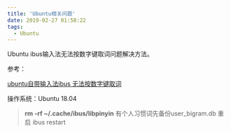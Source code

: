 ```yaml
---
title: 'Ubuntu相关问题'
date: 2019-02-27 01:58:22
tags:
  - Ubuntu
---
```




Ubuntu ibus输入法无法按数字键取词问题解决方法。



参考：

[ubuntu自带输入法ibus 无法按数字键取词](https://blog.csdn.net/chen_minghui/article/details/80690821)



操作系统：Ubuntu 18.04



>**rm -rf ~/.cache/ibus/libpinyin** 
>有个人习惯词先备份user_bigram.db 
>重启 ibus restart

